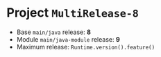 # Project `MultiRelease-8`

- Base `main/java` release: **8**
- Module `main/java-module` release: **9**
- Maximum release: `Runtime.version().feature()`
